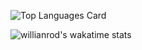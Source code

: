 ![Top Languages Card](https://github-readme-stats.vercel.app/api?username=kaheiseki&count_private=true&show_icons=true&theme=vue)

![willianrod's wakatime stats](https://github-readme-stats.vercel.app/api/wakatime?username=kaheiseki)
